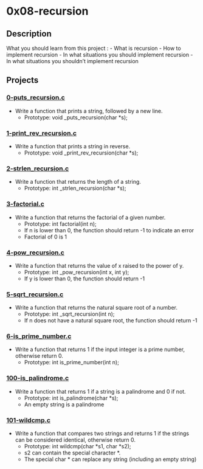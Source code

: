 # **0x08-recursion**

## **Description**
What you should learn from this project :
    - What is recursion
    - How to implement recursion
    - In what situations you should implement recursion
    - In what situations you shouldn’t implement recursion

## **Projects**
### **[0-puts_recursion.c](https://github.com/Mostafa-ElMonateh/alx-low_level_programming/blob/main/0x08-recursion/0-puts_recursion.c)**
- Write a function that prints a string, followed by a new line.
    - Prototype: void _puts_recursion(char *s);
### **[1-print_rev_recursion.c](https://github.com/Mostafa-ElMonateh/alx-low_level_programming/blob/main/0x08-recursion/1-print_rev_recursion.c)**
- Write a function that prints a string in reverse.
    - Prototype: void _print_rev_recursion(char *s);
### **[2-strlen_recursion.c](https://github.com/Mostafa-ElMonateh/alx-low_level_programming/blob/main/0x08-recursion/2-strlen_recursion.c)**
- Write a function that returns the length of a string.
    - Prototype: int _strlen_recursion(char *s);
### **[3-factorial.c](https://github.com/Mostafa-ElMonateh/alx-low_level_programming/blob/main/0x08-recursion/3-factorial.c)**
- Write a function that returns the factorial of a given number.
    - Prototype: int factorial(int n);
    - If n is lower than 0, the function should return -1 to indicate an error
    - Factorial of 0 is 1
### **[4-pow_recursion.c](https://github.com/Mostafa-ElMonateh/alx-low_level_programming/blob/main/0x08-recursion/4-pow_recursion.c)**
- Write a function that returns the value of x raised to the power of y.
    - Prototype: int _pow_recursion(int x, int y);
    - If y is lower than 0, the function should return -1
### **[5-sqrt_recursion.c](https://github.com/Mostafa-ElMonateh/alx-low_level_programming/blob/main/0x08-recursion/5-sqrt_recursion.c)**
- Write a function that returns the natural square root of a number.
    - Prototype: int _sqrt_recursion(int n);
    - If n does not have a natural square root, the function should return -1
### **[6-is_prime_number.c](https://github.com/Mostafa-ElMonateh/alx-low_level_programming/blob/main/0x08-recursion/6-is_prime_number.c)**
- Write a function that returns 1 if the input integer is a prime number, otherwise return 0.
    - Prototype: int is_prime_number(int n);
### **[100-is_palindrome.c](https://github.com/Mostafa-ElMonateh/alx-low_level_programming/blob/main/0x08-recursion/100-is_palindrome.c)**
- Write a function that returns 1 if a string is a palindrome and 0 if not.
    - Prototype: int is_palindrome(char *s);
    - An empty string is a palindrome
### **[101-wildcmp.c](https://github.com/Mostafa-ElMonateh/alx-low_level_programming/blob/main/0x08-recursion/101-wildcmp.c)**
- Write a function that compares two strings and returns 1 if the strings can be considered identical, otherwise return 0.
    - Prototype: int wildcmp(char *s1, char *s2);
    - s2 can contain the special character *.
    - The special char * can replace any string (including an empty string)
